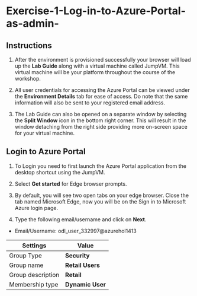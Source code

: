 # Exercise-1-Log-in-to-Azure-Portal-as-admin-
## Instructions
1.	After the environment is provisioned successfully your browser will load up the **Lab Guide** along with a virtual machine called JumpVM. This virtual machine will be your platform throughout the course of the workshop.

2.	All user credentials for accessing the Azure Portal can be viewed under the **Environment Details** tab for ease of access. Do note that the same information will also be sent to your registered email address.

3.	The Lab Guide can also be opened on a separate window by selecting the **Split Window** icon in the bottom right corner. This will result in the window detaching from the right side providing more on-screen space for your virtual machine.  

## Login to Azure Portal

1.	To Login you need to first launch the Azure Portal application from the desktop shortcut using the JumpVM.

2.	Select **Get started** for Edge browser prompts.

5.	By default, you will see two open tabs on your edge browser. Close the tab named Microsoft Edge, now you will be on the Sign in to Microsoft Azure login page.
 
6.	Type the following email/username and click on **Next**.
  - Email/Username: odl_user_332997@azurehol1413

| Settings | Value |
| --- | --- |
| Group Type | **Security** |
| Group name | **Retail Users** |
| Group description | **Retail** |
| Membership type | **Dynamic User** |
